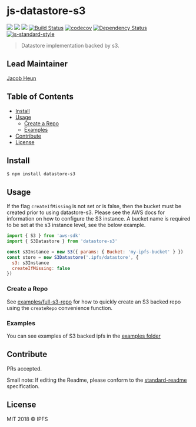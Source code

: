 # js-datastore-s3 <!-- omit in toc -->

[![](https://img.shields.io/badge/made%20by-Protocol%20Labs-blue.svg?style=flat-square)](https://protocol.ai/)
[![](https://img.shields.io/badge/project-IPFS-blue.svg?style=flat-square)](http://ipfs.io/)
[![](https://img.shields.io/badge/freenode-%23ipfs-blue.svg?style=flat-square)](http://webchat.freenode.net/?channels=%23ipfs)
[![Build Status](https://travis-ci.com/ipfs/js-datastore-s3.svg)](https://travis-ci.com/ipfs/js-datastore-s3) [![codecov](https://codecov.io/gh/ipfs/js-datastore-s3/branch/master/graph/badge.svg)](https://codecov.io/gh/ipfs/js-datastore-s3)
[![Dependency Status](https://david-dm.org/diasdavid/js-peer-id.svg?style=flat-square)](https://david-dm.org/ipfs/js-datastore-s3)
[![js-standard-style](https://img.shields.io/badge/code%20style-standard-brightgreen.svg?style=flat-square)](https://github.com/feross/standard)

> Datastore implementation backed by s3.

## Lead Maintainer <!-- omit in toc -->
[Jacob Heun](https://github.com/jacobheun)

## Table of Contents <!-- omit in toc -->

- [Install](#install)
- [Usage](#usage)
  - [Create a Repo](#create-a-repo)
  - [Examples](#examples)
- [Contribute](#contribute)
- [License](#license)

## Install

```
$ npm install datastore-s3
```

## Usage
If the flag `createIfMissing` is not set or is false, then the bucket must be created prior to using datastore-s3. Please see the AWS docs for information on how to configure the S3 instance. A bucket name is required to be set at the s3 instance level, see the below example.

```js
import { S3 } from 'aws-sdk'
import { S3Datastore } from 'datastore-s3'

const s3Instance = new S3({ params: { Bucket: 'my-ipfs-bucket' } })
const store = new S3Datastore('.ipfs/datastore', {
  s3: s3Instance
  createIfMissing: false
})
```

### Create a Repo

See [examples/full-s3-repo](./examples/full-s3-repo) for how to quickly create an S3 backed repo using the `createRepo` convenience function.

### Examples
You can see examples of S3 backed ipfs in the [examples folder](examples/)

## Contribute

PRs accepted.

Small note: If editing the Readme, please conform to the [standard-readme](https://github.com/RichardLitt/standard-readme) specification.

## License

MIT 2018 © IPFS
